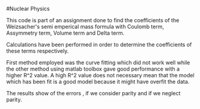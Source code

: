 #Nuclear Physics 

This code is part of an assignment done to 
find the coefficients of the Weizsacher's 
semi emperical mass formula with 
Coulomb term, Assymmetry term, 
Volume term and Delta term. 

Calculations have been performed 
in order to determine the coefficients 
of these terms respectively. 

First method employed was the curve fitting
which did not work well while the other 
method using matlab toolbox gave good 
performance with a higher R^2 value.
A high R^2 value does not necessary 
mean that the model which has been fit 
is a good model because it might 
have overfit the data. 

The results show of the errors
, if we consider parity and if 
we neglect parity. 

